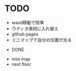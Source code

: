 # TODO

- wasd移動で照準
- ウディタ素材に入れ替え
- github pages
- ミニマップで自分の位置が光る


* DONE

- mini map
- next floor

